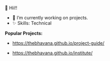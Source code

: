 
🍁 Hii!! 
- 🔭 I’m currently working on projects.
- ✨ Skills: Technical

**Popular Projects:**

*  https://thebhavana.github.io/project-guide/ 

*  https://thebhavana.github.io/institute/
  
